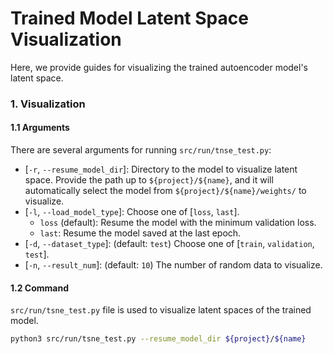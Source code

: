 # Trained Model Latent Space Visualization
Here, we provide guides for visualizing the trained autoencoder model's latent space.

### 1. Visualization
#### 1.1 Arguments
There are several arguments for running `src/run/tnse_test.py`:
* [`-r`, `--resume_model_dir`]: Directory to the model to visualize latent space. Provide the path up to `${project}/${name}`, and it will automatically select the model from `${project}/${name}/weights/` to visualize.
* [`-l`, `--load_model_type`]: Choose one of [`loss`, `last`].
    * `loss` (default): Resume the model with the minimum validation loss.
    * `last`: Resume the model saved at the last epoch.
* [`-d`, `--dataset_type`]: (default: `test`) Choose one of [`train`, `validation`, `test`].
* [`-n`, `--result_num`]: (default: `10`) The number of random data to visualize.


#### 1.2 Command
`src/run/tsne_test.py` file is used to visualize latent spaces of the trained model.
```bash
python3 src/run/tsne_test.py --resume_model_dir ${project}/${name}
```
